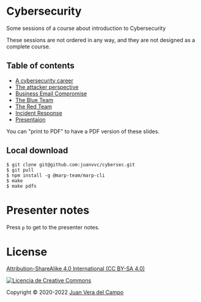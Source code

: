 # Cybersecurity

Some sessions of a course about introduction to Cybersecurity

These sessions are not ordered in any way, and they are not designed as a complete course.

## Table of contents

- [A cybersecurity career](01-Careers.html)
- [The attacker perspective](03-Attackers.html)
- [Business Email Compromise](05-BEC.html)
- [The Blue Team](02-BlueTeam.html)
- [The Red Team](04-RedTeam.html)
- [Incident Response](06-IR.html)
- [Presentaion](UPC-Presentation.html)

You can "print to PDF" to have a PDF version of these slides.

## Local download

```
$ git clone git@github.com:juanvvc/cybersec.git
$ git pull
$ npm install -g @marp-team/marp-cli
$ make
$ make pdfs
```

# Presenter notes

Press `p` to get to the presenter notes.

# License

[Attribution-ShareAlike 4.0 International (CC BY-SA 4.0) ](https://creativecommons.org/licenses/by-sa/4.0/)

[![Licencia de Creative
Commons](https://licensebuttons.net/l/by-sa/3.0/88x31.png)](https://creativecommons.org/licenses/by-sa/4.0/)

Copyright © 2020-2022 [Juan Vera del Campo](https://github.com/juanvvc)


